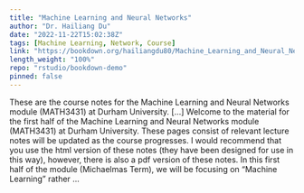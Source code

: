 ```yaml
---
title: "Machine Learning and Neural Networks"
author: "Dr. Hailiang Du"
date: "2022-11-22T15:02:38Z"
tags: [Machine Learning, Network, Course]
link: "https://bookdown.org/hailiangdu80/Machine_Learning_and_Neural_Networks/"
length_weight: "100%"
repo: "rstudio/bookdown-demo"
pinned: false
---
```


These are the course notes for the Machine Learning and Neural Networks module (MATH3431) at Durham University. [...] Welcome to the material for the first half of the Machine Learning and Neural Networks module (MATH3431) at Durham University. These pages consist of relevant lecture notes will be updated as the course progresses. I would recommend that you use the html version of these notes (they have been designed for use in this way), however, there is also a pdf version of these notes. In this first half of the module (Michaelmas Term), we will be focusing on “Machine Learning” rather ...

